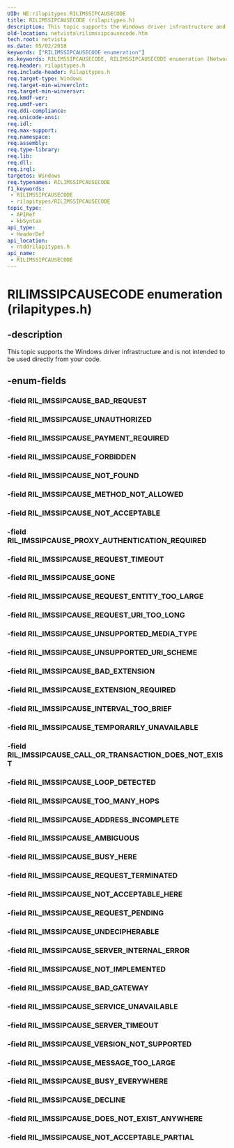 ```yaml
---
UID: NE:rilapitypes.RILIMSSIPCAUSECODE
title: RILIMSSIPCAUSECODE (rilapitypes.h)
description: This topic supports the Windows driver infrastructure and is not intended to be used directly from your code.
old-location: netvista\rilimssipcausecode.htm
tech.root: netvista
ms.date: 05/02/2018
keywords: ["RILIMSSIPCAUSECODE enumeration"]
ms.keywords: RILIMSSIPCAUSECODE, RILIMSSIPCAUSECODE enumeration [Network Drivers Starting with Windows Vista], RIL_IMSSIPCAUSE_ADDRESS_INCOMPLETE, RIL_IMSSIPCAUSE_AMBIGUOUS, RIL_IMSSIPCAUSE_BAD_EXTENSION, RIL_IMSSIPCAUSE_BAD_GATEWAY, RIL_IMSSIPCAUSE_BUSY_EVERYWHERE, RIL_IMSSIPCAUSE_BUSY_HERE, RIL_IMSSIPCAUSE_CALL_OR_TRANSACTION_DOES_NOT_EXIST, RIL_IMSSIPCAUSE_DECLINE, RIL_IMSSIPCAUSE_DOES_NOT_EXIST_ANYWHERE, RIL_IMSSIPCAUSE_EXTENSION_REQUIRED, RIL_IMSSIPCAUSE_FORBIDDEN, RIL_IMSSIPCAUSE_GONE, RIL_IMSSIPCAUSE_INTERVAL_TOO_BRIEF, RIL_IMSSIPCAUSE_LOOP_DETECTED, RIL_IMSSIPCAUSE_MESSAGE_TOO_LARGE, RIL_IMSSIPCAUSE_METHOD_NOT_ALLOWED, RIL_IMSSIPCAUSE_NOT_ACCEPTABLE, RIL_IMSSIPCAUSE_NOT_ACCEPTABLE_HERE, RIL_IMSSIPCAUSE_NOT_ACCEPTABLE_PARTIAL, RIL_IMSSIPCAUSE_NOT_FOUND, RIL_IMSSIPCAUSE_NOT_IMPLEMENTED, RIL_IMSSIPCAUSE_PAYMENT_REQUIRED, RIL_IMSSIPCAUSE_PROXY_AUTHENTICATION_REQUIRED, RIL_IMSSIPCAUSE_REQUEST_ENTITY_TOO_LARGE, RIL_IMSSIPCAUSE_REQUEST_PENDING, RIL_IMSSIPCAUSE_REQUEST_TERMINATED, RIL_IMSSIPCAUSE_REQUEST_TIMEOUT, RIL_IMSSIPCAUSE_REQUEST_URI_TOO_LONG, RIL_IMSSIPCAUSE_SERVER_INTERNAL_ERROR, RIL_IMSSIPCAUSE_SERVER_TIMEOUT, RIL_IMSSIPCAUSE_SERVICE_UNAVAILABLE, RIL_IMSSIPCAUSE_TEMPORARILY_UNAVAILABLE, RIL_IMSSIPCAUSE_TOO_MANY_HOPS, RIL_IMSSIPCAUSE_UNAUTHORIZED, RIL_IMSSIPCAUSE_UNDECIPHERABLE, RIL_IMSSIPCAUSE_UNSUPPORTED_MEDIA_TYPE, RIL_IMSSIPCAUSE_UNSUPPORTED_URI_SCHEME, RIL_IMSSIPCAUSE_VERSION_NOT_SUPPORTED, netvista.rilimssipcausecode, ntddrilapitypes/RILIMSSIPCAUSECODE, ntddrilapitypes/RIL_IMSSIPCAUSE_ADDRESS_INCOMPLETE, ntddrilapitypes/RIL_IMSSIPCAUSE_AMBIGUOUS, ntddrilapitypes/RIL_IMSSIPCAUSE_BAD_EXTENSION, ntddrilapitypes/RIL_IMSSIPCAUSE_BAD_GATEWAY, ntddrilapitypes/RIL_IMSSIPCAUSE_BUSY_EVERYWHERE, ntddrilapitypes/RIL_IMSSIPCAUSE_BUSY_HERE, ntddrilapitypes/RIL_IMSSIPCAUSE_CALL_OR_TRANSACTION_DOES_NOT_EXIST, ntddrilapitypes/RIL_IMSSIPCAUSE_DECLINE, ntddrilapitypes/RIL_IMSSIPCAUSE_DOES_NOT_EXIST_ANYWHERE, ntddrilapitypes/RIL_IMSSIPCAUSE_EXTENSION_REQUIRED, ntddrilapitypes/RIL_IMSSIPCAUSE_FORBIDDEN, ntddrilapitypes/RIL_IMSSIPCAUSE_GONE, ntddrilapitypes/RIL_IMSSIPCAUSE_INTERVAL_TOO_BRIEF, ntddrilapitypes/RIL_IMSSIPCAUSE_LOOP_DETECTED, ntddrilapitypes/RIL_IMSSIPCAUSE_MESSAGE_TOO_LARGE, ntddrilapitypes/RIL_IMSSIPCAUSE_METHOD_NOT_ALLOWED, ntddrilapitypes/RIL_IMSSIPCAUSE_NOT_ACCEPTABLE, ntddrilapitypes/RIL_IMSSIPCAUSE_NOT_ACCEPTABLE_HERE, ntddrilapitypes/RIL_IMSSIPCAUSE_NOT_ACCEPTABLE_PARTIAL, ntddrilapitypes/RIL_IMSSIPCAUSE_NOT_FOUND, ntddrilapitypes/RIL_IMSSIPCAUSE_NOT_IMPLEMENTED, ntddrilapitypes/RIL_IMSSIPCAUSE_PAYMENT_REQUIRED, ntddrilapitypes/RIL_IMSSIPCAUSE_PROXY_AUTHENTICATION_REQUIRED, ntddrilapitypes/RIL_IMSSIPCAUSE_REQUEST_ENTITY_TOO_LARGE, ntddrilapitypes/RIL_IMSSIPCAUSE_REQUEST_PENDING, ntddrilapitypes/RIL_IMSSIPCAUSE_REQUEST_TERMINATED, ntddrilapitypes/RIL_IMSSIPCAUSE_REQUEST_TIMEOUT, ntddrilapitypes/RIL_IMSSIPCAUSE_REQUEST_URI_TOO_LONG, ntddrilapitypes/RIL_IMSSIPCAUSE_SERVER_INTERNAL_ERROR, ntddrilapitypes/RIL_IMSSIPCAUSE_SERVER_TIMEOUT, ntddrilapitypes/RIL_IMSSIPCAUSE_SERVICE_UNAVAILABLE, ntddrilapitypes/RIL_IMSSIPCAUSE_TEMPORARILY_UNAVAILABLE, ntddrilapitypes/RIL_IMSSIPCAUSE_TOO_MANY_HOPS, ntddrilapitypes/RIL_IMSSIPCAUSE_UNAUTHORIZED, ntddrilapitypes/RIL_IMSSIPCAUSE_UNDECIPHERABLE, ntddrilapitypes/RIL_IMSSIPCAUSE_UNSUPPORTED_MEDIA_TYPE, ntddrilapitypes/RIL_IMSSIPCAUSE_UNSUPPORTED_URI_SCHEME, ntddrilapitypes/RIL_IMSSIPCAUSE_VERSION_NOT_SUPPORTED
req.header: rilapitypes.h
req.include-header: Rilapitypes.h
req.target-type: Windows
req.target-min-winverclnt: 
req.target-min-winversvr: 
req.kmdf-ver: 
req.umdf-ver: 
req.ddi-compliance: 
req.unicode-ansi: 
req.idl: 
req.max-support: 
req.namespace: 
req.assembly: 
req.type-library: 
req.lib: 
req.dll: 
req.irql: 
targetos: Windows
req.typenames: RILIMSSIPCAUSECODE
f1_keywords:
 - RILIMSSIPCAUSECODE
 - rilapitypes/RILIMSSIPCAUSECODE
topic_type:
 - APIRef
 - kbSyntax
api_type:
 - HeaderDef
api_location:
 - ntddrilapitypes.h
api_name:
 - RILIMSSIPCAUSECODE
---
```


# RILIMSSIPCAUSECODE enumeration (rilapitypes.h)


## -description

This topic supports the Windows driver infrastructure and is not intended to be used directly from your code.

## -enum-fields

### -field RIL_IMSSIPCAUSE_BAD_REQUEST

### -field RIL_IMSSIPCAUSE_UNAUTHORIZED

### -field RIL_IMSSIPCAUSE_PAYMENT_REQUIRED

### -field RIL_IMSSIPCAUSE_FORBIDDEN

### -field RIL_IMSSIPCAUSE_NOT_FOUND

### -field RIL_IMSSIPCAUSE_METHOD_NOT_ALLOWED

### -field RIL_IMSSIPCAUSE_NOT_ACCEPTABLE

### -field RIL_IMSSIPCAUSE_PROXY_AUTHENTICATION_REQUIRED

### -field RIL_IMSSIPCAUSE_REQUEST_TIMEOUT

### -field RIL_IMSSIPCAUSE_GONE

### -field RIL_IMSSIPCAUSE_REQUEST_ENTITY_TOO_LARGE

### -field RIL_IMSSIPCAUSE_REQUEST_URI_TOO_LONG

### -field RIL_IMSSIPCAUSE_UNSUPPORTED_MEDIA_TYPE

### -field RIL_IMSSIPCAUSE_UNSUPPORTED_URI_SCHEME

### -field RIL_IMSSIPCAUSE_BAD_EXTENSION

### -field RIL_IMSSIPCAUSE_EXTENSION_REQUIRED

### -field RIL_IMSSIPCAUSE_INTERVAL_TOO_BRIEF

### -field RIL_IMSSIPCAUSE_TEMPORARILY_UNAVAILABLE

### -field RIL_IMSSIPCAUSE_CALL_OR_TRANSACTION_DOES_NOT_EXIST

### -field RIL_IMSSIPCAUSE_LOOP_DETECTED

### -field RIL_IMSSIPCAUSE_TOO_MANY_HOPS

### -field RIL_IMSSIPCAUSE_ADDRESS_INCOMPLETE

### -field RIL_IMSSIPCAUSE_AMBIGUOUS

### -field RIL_IMSSIPCAUSE_BUSY_HERE

### -field RIL_IMSSIPCAUSE_REQUEST_TERMINATED

### -field RIL_IMSSIPCAUSE_NOT_ACCEPTABLE_HERE

### -field RIL_IMSSIPCAUSE_REQUEST_PENDING

### -field RIL_IMSSIPCAUSE_UNDECIPHERABLE

### -field RIL_IMSSIPCAUSE_SERVER_INTERNAL_ERROR

### -field RIL_IMSSIPCAUSE_NOT_IMPLEMENTED

### -field RIL_IMSSIPCAUSE_BAD_GATEWAY

### -field RIL_IMSSIPCAUSE_SERVICE_UNAVAILABLE

### -field RIL_IMSSIPCAUSE_SERVER_TIMEOUT

### -field RIL_IMSSIPCAUSE_VERSION_NOT_SUPPORTED

### -field RIL_IMSSIPCAUSE_MESSAGE_TOO_LARGE

### -field RIL_IMSSIPCAUSE_BUSY_EVERYWHERE

### -field RIL_IMSSIPCAUSE_DECLINE

### -field RIL_IMSSIPCAUSE_DOES_NOT_EXIST_ANYWHERE

### -field RIL_IMSSIPCAUSE_NOT_ACCEPTABLE_PARTIAL

